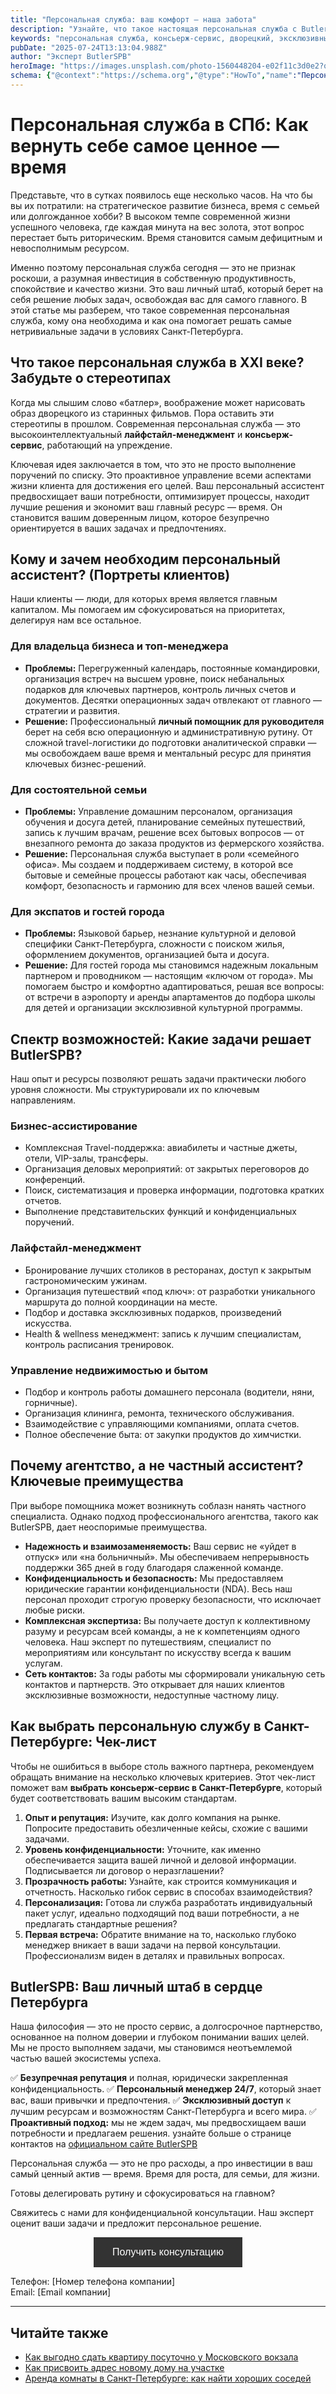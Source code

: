 ```yaml
---
title: "Персональная служба: ваш комфорт – наша забота"
description: "Узнайте, что такое настоящая персональная служба с ButlerSPB. Мы предлагаем эксклюзивный подход, предугадывая ваши желания для безупречного сервиса и комфорта."
keywords: "персональная служба, консьерж-сервис, дворецкий, эксклюзивный сервис, индивидуальный подход, ButlerSPB"
pubDate: "2025-07-24T13:13:04.988Z"
author: "Эксперт ButlerSPB"
heroImage: "https://images.unsplash.com/photo-1560448204-e02f11c3d0e2?q=80&w=2070&auto=format&fit=crop"
schema: {"@context":"https://schema.org","@type":"HowTo","name":"Персональная служба: ваш комфорт – наша забота","description":"Узнайте, что такое настоящая персональная служба с ButlerSPB. Мы предлагаем эксклюзивный подход, предугадывая ваши желания для безупречного сервиса и комфорта.","image":{"@type":"ImageObject","url":"https://images.unsplash.com/photo-1560448204-e02f11c3d0e2?q=80&w=2070&auto=format&fit=crop"},"aggregateRating":{"@type":"AggregateRating","ratingValue":"5.0","reviewCount":775,"bestRating":"5","worstRating":"1"},"publisher":{"@type":"Organization","name":"Блог ButlerSPB","logo":{"@type":"ImageObject","url":"https://butlerspb-blog.netlify.app/favicon.ico"}},"mainEntityOfPage":{"@type":"WebPage","@id":"https://butlerspb-blog.netlify.app/blog/personalnaya-sluzhba/"}}
---
```

# Персональная служба в СПб: Как вернуть себе самое ценное — время

Представьте, что в сутках появилось еще несколько часов. На что бы вы их потратили: на стратегическое развитие бизнеса, время с семьей или долгожданное хобби? В высоком темпе современной жизни успешного человека, где каждая минута на вес золота, этот вопрос перестает быть риторическим. Время становится самым дефицитным и невосполнимым ресурсом.

Именно поэтому персональная служба сегодня — это не признак роскоши, а разумная инвестиция в собственную продуктивность, спокойствие и качество жизни. Это ваш личный штаб, который берет на себя решение любых задач, освобождая вас для самого главного. В этой статье мы разберем, что такое современная персональная служба, кому она необходима и как она помогает решать самые нетривиальные задачи в условиях Санкт-Петербурга.

## Что такое персональная служба в XXI веке? Забудьте о стереотипах

Когда мы слышим слово «батлер», воображение может нарисовать образ дворецкого из старинных фильмов. Пора оставить эти стереотипы в прошлом. Современная персональная служба — это высокоинтеллектуальный **лайфстайл-менеджмент** и **консьерж-сервис**, работающий на упреждение.

Ключевая идея заключается в том, что это не просто выполнение поручений по списку. Это проактивное управление всеми аспектами жизни клиента для достижения его целей. Ваш персональный ассистент предвосхищает ваши потребности, оптимизирует процессы, находит лучшие решения и экономит ваш главный ресурс — время. Он становится вашим доверенным лицом, которое безупречно ориентируется в ваших задачах и предпочтениях.

## Кому и зачем необходим персональный ассистент? (Портреты клиентов)

Наши клиенты — люди, для которых время является главным капиталом. Мы помогаем им сфокусироваться на приоритетах, делегируя нам все остальное.

### Для владельца бизнеса и топ-менеджера

*   **Проблемы:** Перегруженный календарь, постоянные командировки, организация встреч на высшем уровне, поиск небанальных подарков для ключевых партнеров, контроль личных счетов и документов. Десятки операционных задач отвлекают от главного — стратегии и развития.
*   **Решение:** Профессиональный **личный помощник для руководителя** берет на себя всю операционную и административную рутину. От сложной travel-логистики до подготовки аналитической справки — мы освобождаем ваше время и ментальный ресурс для принятия ключевых бизнес-решений.

### Для состоятельной семьи

*   **Проблемы:** Управление домашним персоналом, организация обучения и досуга детей, планирование семейных путешествий, запись к лучшим врачам, решение всех бытовых вопросов — от внезапного ремонта до заказа продуктов из фермерского хозяйства.
*   **Решение:** Персональная служба выступает в роли «семейного офиса». Мы создаем и поддерживаем систему, в которой все бытовые и семейные процессы работают как часы, обеспечивая комфорт, безопасность и гармонию для всех членов вашей семьи.

### Для экспатов и гостей города

*   **Проблемы:** Языковой барьер, незнание культурной и деловой специфики Санкт-Петербурга, сложности с поиском жилья, оформлением документов, организацией быта и досуга.
*   **Решение:** Для гостей города мы становимся надежным локальным партнером и проводником — настоящим «ключом от города». Мы помогаем быстро и комфортно адаптироваться, решая все вопросы: от встречи в аэропорту и аренды апартаментов до подбора школы для детей и организации эксклюзивной культурной программы.

## Спектр возможностей: Какие задачи решает ButlerSPB?

Наш опыт и ресурсы позволяют решать задачи практически любого уровня сложности. Мы структурировали их по ключевым направлениям.

### Бизнес-ассистирование
*   Комплексная Travel-поддержка: авиабилеты и частные джеты, отели, VIP-залы, трансферы.
*   Организация деловых мероприятий: от закрытых переговоров до конференций.
*   Поиск, систематизация и проверка информации, подготовка кратких отчетов.
*   Выполнение представительских функций и конфиденциальных поручений.

### Лайфстайл-менеджмент
*   Бронирование лучших столиков в ресторанах, доступ к закрытым гастрономическим ужинам.
*   Организация путешествий «под ключ»: от разработки уникального маршрута до полной координации на месте.
*   Подбор и доставка эксклюзивных подарков, произведений искусства.
*   Health & wellness менеджмент: запись к лучшим специалистам, контроль расписания тренировок.

### Управление недвижимостью и бытом
*   Подбор и контроль работы домашнего персонала (водители, няни, горничные).
*   Организация клининга, ремонта, технического обслуживания.
*   Взаимодействие с управляющими компаниями, оплата счетов.
*   Полное обеспечение быта: от закупки продуктов до химчистки.

## Почему агентство, а не частный ассистент? Ключевые преимущества

При выборе помощника может возникнуть соблазн нанять частного специалиста. Однако подход профессионального агентства, такого как ButlerSPB, дает неоспоримые преимущества.

*   **Надежность и взаимозаменяемость:** Ваш сервис не «уйдет в отпуск» или «на больничный». Мы обеспечиваем непрерывность поддержки 365 дней в году благодаря слаженной команде.
*   **Конфиденциальность и безопасность:** Мы предоставляем юридические гарантии конфиденциальности (NDA). Весь наш персонал проходит строгую проверку безопасности, что исключает любые риски.
*   **Комплексная экспертиза:** Вы получаете доступ к коллективному разуму и ресурсам всей команды, а не к компетенциям одного человека. Наш эксперт по путешествиям, специалист по мероприятиям или консультант по искусству всегда к вашим услугам.
*   **Сеть контактов:** За годы работы мы сформировали уникальную сеть контактов и партнерств. Это открывает для наших клиентов эксклюзивные возможности, недоступные частному лицу.

## Как выбрать персональную службу в Санкт-Петербурге: Чек-лист

Чтобы не ошибиться в выборе столь важного партнера, рекомендуем обращать внимание на несколько ключевых критериев. Этот чек-лист поможет вам **выбрать консьерж-сервис в Санкт-Петербурге**, который будет соответствовать вашим высоким стандартам.

1.  **Опыт и репутация:** Изучите, как долго компания на рынке. Попросите предоставить обезличенные кейсы, схожие с вашими задачами.
2.  **Уровень конфиденциальности:** Уточните, как именно обеспечивается защита вашей личной и деловой информации. Подписывается ли договор о неразглашении?
3.  **Прозрачность работы:** Узнайте, как строится коммуникация и отчетность. Насколько гибок сервис в способах взаимодействия?
4.  **Персонализация:** Готова ли служба разработать индивидуальный пакет услуг, идеально подходящий под ваши потребности, а не предлагать стандартные решения?
5.  **Первая встреча:** Обратите внимание на то, насколько глубоко менеджер вникает в ваши задачи на первой консультации. Профессионализм виден в деталях и правильных вопросах.

## ButlerSPB: Ваш личный штаб в сердце Петербурга

Наша философия — это не просто сервис, а долгосрочное партнерство, основанное на полном доверии и глубоком понимании ваших целей. Мы не просто выполняем задачи, мы становимся неотъемлемой частью вашей экосистемы успеха.

✅ **Безупречная репутация** и полная, юридически закрепленная конфиденциальность.
✅ **Персональный менеджер 24/7**, который знает вас, ваши привычки и предпочтения.
✅ **Эксклюзивный доступ** к лучшим ресурсам и возможностям Санкт-Петербурга и всего мира.
✅ **Проактивный подход:** мы не ждем задач, мы предвосхищаем ваши потребности и предлагаем решения. узнайте больше о странице контактов на <a href="https://butlerspb.ru/contacts" target="_blank" rel="nofollow">официальном сайте ButlerSPB</a>

Персональная служба — это не про расходы, а про инвестиции в ваш самый ценный актив — время. Время для роста, для семьи, для жизни.

Готовы делегировать рутину и сфокусироваться на главном?

Свяжитесь с нами для конфиденциальной консультации. Наш эксперт оценит ваши задачи и предложит персональное решение.

<center>
<button style="background-color: #333; color: white; padding: 15px 30px; border: none; font-size: 16px; cursor: pointer;">Получить консультацию</button>
</center>

Телефон: [Номер телефона компании]  
Email: [Email компании]

---

## Читайте также

*   [Как выгодно сдать квартиру посуточно у Московского вокзала](/blog/sdat-kvartiru-posutochno-u-moskovskogo-vokzala/)
*   [Как присвоить адрес новому дому на участке](/blog/kak-prisvoit-adres-novomu-domu-na-uchastke/)
*   [Аренда комнаты в Санкт-Петербурге: как найти хороших соседей](/blog/arenda-komnaty-v-sankt-peterburge-kak-nayti-horoshih-sosedey/)

